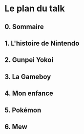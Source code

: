 # Le plan du talk

## 0. Sommaire

## 1. L'histoire de Nintendo

## 2. Gunpei Yokoi

## 3. La Gameboy

## 4. Mon enfance

## 5. Pokémon

## 6. Mew
